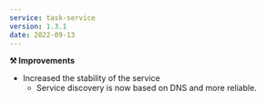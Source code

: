 ```yaml
---
service: task-service
version: 1.3.1
date: 2022-09-13
---
```


**⚒️ Improvements**
- Increased the stability of the service
  - Service discovery is now based on DNS and more reliable.
